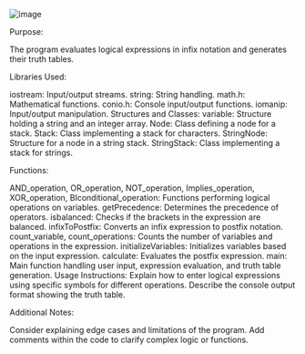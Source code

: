 ![image](https://github.com/Najeebullah3124/Truth-Table-Generator-/assets/147226547/a0393adb-3a89-4847-80d7-9a8e781e5a07)


Purpose:


The program evaluates logical expressions in infix notation and generates their truth tables.

Libraries Used:


iostream: Input/output streams.
string: String handling.
math.h: Mathematical functions.
conio.h: Console input/output functions.
iomanip: Input/output manipulation.
Structures and Classes:
variable: Structure holding a string and an integer array.
Node: Class defining a node for a stack.
Stack: Class implementing a stack for characters.
StringNode: Structure for a node in a string stack.
StringStack: Class implementing a stack for strings.


Functions:


AND_operation, OR_operation, NOT_operation, Implies_operation, XOR_operation, BIconditional_operation: Functions performing logical operations on variables.
getPrecedence: Determines the precedence of operators.
isbalanced: Checks if the brackets in the expression are balanced.
infixToPostfix: Converts an infix expression to postfix notation.
count_variable, count_operations: Counts the number of variables and operations in the expression.
initializeVariables: Initializes variables based on the input expression.
calculate: Evaluates the postfix expression.
main: Main function handling user input, expression evaluation, and truth table generation.
Usage Instructions:
Explain how to enter logical expressions using specific symbols for different operations.
Describe the console output format showing the truth table.


Additional Notes:


Consider explaining edge cases and limitations of the program.
Add comments within the code to clarify complex logic or functions.
